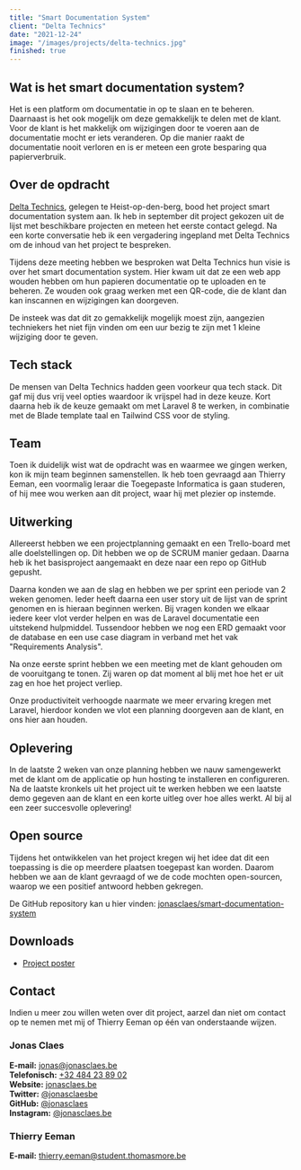 ```yaml
---
title: "Smart Documentation System"
client: "Delta Technics"
date: "2021-12-24"
image: "/images/projects/delta-technics.jpg"
finished: true
---
```


## Wat is het smart documentation system?

Het is een platform om documentatie in op te slaan en te beheren. Daarnaast is het ook mogelijk om deze gemakkelijk te delen met de klant. Voor de klant is het makkelijk om wijzigingen door te voeren aan de documentatie mocht er iets veranderen. Op die manier raakt de documentatie nooit verloren en is er meteen een grote besparing qua papierverbruik.

## Over de opdracht

<a href="https://deltatechnics.be" target="_blank" rel="noreferrer">Delta Technics</a>, gelegen te Heist-op-den-berg, bood het project smart documentation system aan. Ik heb in september dit project gekozen uit de lijst met beschikbare projecten en meteen het eerste contact gelegd. Na een korte conversatie heb ik een vergadering ingepland met Delta Technics om de inhoud van het project te bespreken.

Tijdens deze meeting hebben we besproken wat Delta Technics hun visie is over het smart documentation system. Hier kwam uit dat ze een web app wouden hebben om hun papieren documentatie op te uploaden en te beheren. Ze wouden ook graag werken met een QR-code, die de klant dan kan inscannen en wijzigingen kan doorgeven.

De insteek was dat dit zo gemakkelijk mogelijk moest zijn, aangezien techniekers het niet fijn vinden om een uur bezig te zijn met 1 kleine wijziging door te geven.

## Tech stack

De mensen van Delta Technics hadden geen voorkeur qua tech stack. Dit gaf mij dus vrij veel opties waardoor ik vrijspel had in deze keuze. Kort daarna heb ik de keuze gemaakt om met Laravel 8 te werken, in combinatie met de Blade template taal en Tailwind CSS voor de styling.

## Team

Toen ik duidelijk wist wat de opdracht was en waarmee we gingen werken, kon ik mijn team beginnen samenstellen. Ik heb toen gevraagd aan Thierry Eeman, een voormalig leraar die Toegepaste Informatica is gaan studeren, of hij mee wou werken aan dit project, waar hij met plezier op instemde.

## Uitwerking

Allereerst hebben we een projectplanning gemaakt en een Trello-board met alle doelstellingen op. Dit hebben we op de SCRUM manier gedaan. Daarna heb ik het basisproject aangemaakt en deze naar een repo op GitHub gepusht.

Daarna konden we aan de slag en hebben we per sprint een periode van 2 weken genomen. Ieder heeft daarna een user story uit de lijst van de sprint genomen en is hieraan beginnen werken. Bij vragen konden we elkaar iedere keer vlot verder helpen en was de Laravel documentatie een uitstekend hulpmiddel. Tussendoor hebben we nog een ERD gemaakt voor de database en een use case diagram in verband met het vak "Requirements Analysis".

Na onze eerste sprint hebben we een meeting met de klant gehouden om de vooruitgang te tonen. Zij waren op dat moment al blij met hoe het er uit zag en hoe het project verliep.

Onze productiviteit verhoogde naarmate we meer ervaring kregen met Laravel, hierdoor konden we vlot een planning doorgeven aan de klant, en ons hier aan houden.

## Oplevering

In de laatste 2 weken van onze planning hebben we nauw samengewerkt met de klant om de applicatie op hun hosting te installeren en configureren. Na de laatste kronkels uit het project uit te werken hebben we een laatste demo gegeven aan de klant en een korte uitleg over hoe alles werkt. Al bij al een zeer succesvolle oplevering!

## Open source

Tijdens het ontwikkelen van het project kregen wij het idee dat dit een toepassing is die op meerdere plaatsen toegepast kan worden. Daarom hebben we aan de klant gevraagd of we de code mochten open-sourcen, waarop we een positief antwoord hebben gekregen.

De GitHub repository kan u hier vinden: <a href="https://github.com/jonasclaes/smart-documentation-system" target="_blank" rel="noreferrer">jonasclaes/smart-documentation-system</a>

## Downloads

- <a href="https://static.jonasclaes.be/projects/project-art/smart-documentation-system.png" target="_blank" rel="noreferrer">Project poster</a>

## Contact

Indien u meer zou willen weten over dit project, aarzel dan niet om contact op te nemen met mij of Thierry Eeman op één van onderstaande wijzen.

### Jonas Claes

**E-mail:** [jonas@jonasclaes.be](mailto:jonas@jonasclaes.be)  
**Telefonisch:** [+32 484 23 89 02](tel:+32484238902)  
**Website:** [jonasclaes.be](https://jonasclaes.be)  
**Twitter:** [@jonasclaesbe](https://twitter.com/jonasclaesbe)  
**GitHub:** [@jonasclaes](https://github.com/jonasclaes)  
**Instagram:** [@jonasclaes.be](https://instagram.com/jonasclaes.be)

### Thierry Eeman

**E-mail:** [thierry.eeman@student.thomasmore.be](mailto:thierry.eeman@student.thomasmore.be)
